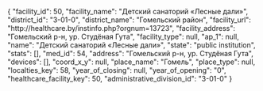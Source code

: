 {
    "facility_id": 50,
    "facility_name": "Детский санаторий «Лесные дали»",
    "district_id": "3-01-0",
    "district_name": "Гомельский район",
    "facility_url": "http:\/\/healthcare.by\/instinfo.php?orgnum=13723",
    "facility_address": "Гомельский р-н, ур. Студёная Гута",
    "facility_type": null,
    "ap_1": null,
    "name": "Детский санаторий «Лесные дали»",
    "state": "public institution",
    "stats": [],
    "med_id": 54,
    "address": "Гомельский р-н, ур. Студёная Гута",
    "devices": [],
    "coord_x_y": null,
    "place_name": "Гомель",
    "place_type": null,
    "localties_key": 58,
    "year_of_closing": null,
    "year_of_opening": "0",
    "healthcare_facility_key": 50,
    "administrative_division_id": "3-01-0"
}